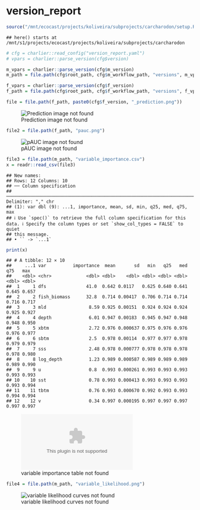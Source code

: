 version_report
================

``` r
source("/mnt/ecocast/projects/koliveira/subprojects/carcharodon/setup.R")
```

    ## here() starts at /mnt/s1/projects/ecocast/projects/koliveira/subprojects/carcharodon

``` r
# cfg = charlier::read_config("version_report.yaml")
# vpars = charlier::parse_version(cfg$version)

m_vpars = charlier::parse_version(cfg$m_version)
m_path = file.path(cfg$root_path, cfg$m_workflow_path, "versions", m_vpars[["major"]], m_vpars[["minor"]], cfg$m_version)

f_vpars = charlier::parse_version(cfg$f_version)
f_path = file.path(cfg$root_path, cfg$f_workflow_path, "versions", f_vpars[["major"]], f_vpars[["minor"]], cfg$f_version)
```

``` r
file = file.path(f_path, paste0(cfg$f_version, "_prediction.png"))
```

<figure>
<img
src="/mnt/s1/projects/ecocast/projects/koliveira/subprojects/carcharodon/workflows/forecast_workflow/versions/v01/0030/v01.0030.07/v01.0030.07_prediction.png"
alt="Prediction image not found" />
<figcaption aria-hidden="true">Prediction image not found</figcaption>
</figure>

``` r
file2 = file.path(f_path, "pauc.png")
```

<figure>
<img
src="/mnt/s1/projects/ecocast/projects/koliveira/subprojects/carcharodon/workflows/forecast_workflow/versions/v01/0030/v01.0030.07/pauc.png"
alt="pAUC image not found" />
<figcaption aria-hidden="true">pAUC image not found</figcaption>
</figure>

``` r
file3 = file.path(m_path, "variable_importance.csv")
x = readr::read_csv(file3)
```

    ## New names:
    ## Rows: 12 Columns: 10
    ## ── Column specification
    ## ──────────────────────────────────────────────────────────────────────────────────────────────────────────────────────── Delimiter: "," chr
    ## (1): var dbl (9): ...1, importance, mean, sd, min, q25, med, q75, max
    ## ℹ Use `spec()` to retrieve the full column specification for this data. ℹ Specify the column types or set `show_col_types = FALSE` to quiet
    ## this message.
    ## • `` -> `...1`

``` r
print(x)
```

    ## # A tibble: 12 × 10
    ##     ...1 var          importance  mean       sd   min   q25   med   q75   max
    ##    <dbl> <chr>             <dbl> <dbl>    <dbl> <dbl> <dbl> <dbl> <dbl> <dbl>
    ##  1     1 dfs               41.0  0.642 0.0117   0.625 0.640 0.641 0.645 0.657
    ##  2     2 fish_biomass      32.8  0.714 0.00417  0.706 0.714 0.714 0.716 0.717
    ##  3     3 mld                8.59 0.925 0.00151  0.924 0.924 0.924 0.925 0.927
    ##  4     4 depth              6.01 0.947 0.00183  0.945 0.947 0.948 0.948 0.950
    ##  5     5 xbtm               2.72 0.976 0.000637 0.975 0.976 0.976 0.976 0.977
    ##  6     6 sbtm               2.5  0.978 0.00114  0.977 0.977 0.978 0.979 0.979
    ##  7     7 sss                2.48 0.978 0.000777 0.978 0.978 0.978 0.978 0.980
    ##  8     8 log_depth          1.23 0.989 0.000587 0.989 0.989 0.989 0.989 0.990
    ##  9     9 u                  0.8  0.993 0.000261 0.993 0.993 0.993 0.993 0.993
    ## 10    10 sst                0.78 0.993 0.000413 0.993 0.993 0.993 0.993 0.994
    ## 11    11 tbtm               0.76 0.993 0.000670 0.992 0.993 0.993 0.994 0.994
    ## 12    12 v                  0.34 0.997 0.000195 0.997 0.997 0.997 0.997 0.997

<figure>
<embed
src="/mnt/s1/projects/ecocast/projects/koliveira/subprojects/carcharodon/workflows/modeling_workflow/versions/v01/003/v01.003.07/variable_importance.csv" />
<figcaption aria-hidden="true">variable importance table not
found</figcaption>
</figure>

``` r
file4 = file.path(m_path, "variable_likelihood.png")
```

<figure>
<img
src="/mnt/s1/projects/ecocast/projects/koliveira/subprojects/carcharodon/workflows/modeling_workflow/versions/v01/003/v01.003.07/variable_likelihood.png"
alt="variable likelihood curves not found" />
<figcaption aria-hidden="true">variable likelihood curves not
found</figcaption>
</figure>
